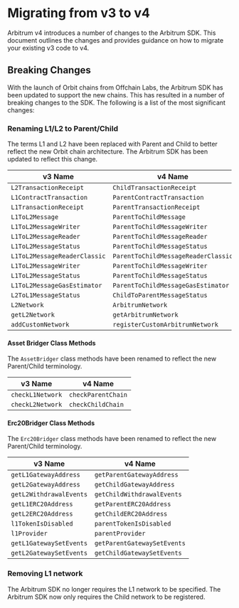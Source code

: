 # Migrating from v3 to v4

Arbitrum v4 introduces a number of changes to the Arbitrum SDK. This document outlines the changes and provides guidance on how to migrate your existing v3 code to v4.

## Breaking Changes

With the launch of Orbit chains from Offchain Labs, the Arbitrum SDK has been updated to support the new chains. This has resulted in a number of breaking changes to the SDK. The following is a list of the most significant changes:

### Renaming L1/L2 to Parent/Child

The terms L1 and L2 have been replaced with Parent and Child to better reflect the new Orbit chain architecture. The Arbitrum SDK has been updated to reflect this change.

| v3 Name                      | v4 Name                             |
| ---------------------------- | ----------------------------------- |
| `L2TransactionReceipt`       | `ChildTransactionReceipt`           |
| `L1ContractTransaction`      | `ParentContractTransaction`         |
| `L1TransactionReceipt`       | `ParentTransactionReceipt`          |
| `L1ToL2Message`              | `ParentToChildMessage`              |
| `L1ToL2MessageWriter`        | `ParentToChildMessageWriter`        |
| `L1ToL2MessageReader`        | `ParentToChildMessageReader`        |
| `L1ToL2MessageStatus`        | `ParentToChildMessageStatus`        |
| `L1ToL2MessageReaderClassic` | `ParentToChildMessageReaderClassic` |
| `L1ToL2MessageWriter`        | `ParentToChildMessageWriter`        |
| `L1ToL2MessageStatus`        | `ParentToChildMessageStatus`        |
| `L1ToL2MessageGasEstimator`  | `ParentToChildMessageGasEstimator`  |
| `L2ToL1MessageStatus`        | `ChildToParentMessageStatus`        |
| `L2Network`                  | `ArbitrumNetwork`                   |
| `getL2Network`               | `getArbitrumNetwork`                |
| `addCustomNetwork`           | `registerCustomArbitrumNetwork`     |

#### Asset Bridger Class Methods

The `AssetBridger` class methods have been renamed to reflect the new Parent/Child terminology.

| v3 Name          | v4 Name            |
| ---------------- | ------------------ |
| `checkL1Network` | `checkParentChain` |
| `checkL2Network` | `checkChildChain`  |

#### Erc20Bridger Class Methods

The `Erc20Bridger` class methods have been renamed to reflect the new Parent/Child terminology.

| v3 Name                 | v4 Name                     |
| ----------------------- | --------------------------- |
| `getL1GatewayAddress`   | `getParentGatewayAddress`   |
| `getL2GatewayAddress`   | `getChildGatewayAddress`    |
| `getL2WithdrawalEvents` | `getChildWithdrawalEvents`  |
| `getL1ERC20Address`     | `getParentERC20Address`     |
| `getL2ERC20Address`     | `getChildERC20Address`      |
| `l1TokenIsDisabled`     | `parentTokenIsDisabled`     |
| `l1Provider`            | `parentProvider`            |
| `getL1GatewaySetEvents` | `getParentGatewaySetEvents` |
| `getL2GatewaySetEvents` | `getChildGatewaySetEvents`  |

### Removing L1 network

The Arbitrum SDK no longer requires the L1 network to be specified. The Arbitrum SDK now only requires the Child network to be registered.
